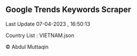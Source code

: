 

## Google Trends Keywords Scraper 
 
Last Update 07-04-2023 , 16:50:13

Country List :
VIETNAM.json



© Abdul Muttaqin 
